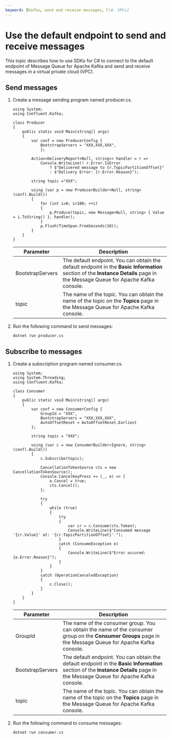 ```yaml
---
keyword: [Kafka, send and receive messages, C\#, VPCs]
---
```


# Use the default endpoint to send and receive messages

This topic describes how to use SDKs for C\# to connect to the default endpoint of Message Queue for Apache Kafka and send and receive messages in a virtual private cloud \(VPC\).

## Send messages

1.  Create a message sending program named producer.cs.

    ```
    using System;
    using Confluent.Kafka;
    
    class Producer
    {
        public static void Main(string[] args)
        {
            var conf = new ProducerConfig {
                BootstrapServers = "XXX,XXX,XXX",
                };
    
            Action<DeliveryReport<Null, string>> handler = r =>
                Console.WriteLine(! r.Error.IsError
                    ? $"Delivered message to {r.TopicPartitionOffset}"
                    : $"Delivery Error: {r.Error.Reason}");
    
            string topic ="XXX";
    
            using (var p = new ProducerBuilder<Null, string>(conf).Build())
            {
                for (int i=0; i<100; ++i)
                {
                    p.Produce(topic, new Message<Null, string> { Value = i.ToString() }, handler);
                }
                p.Flush(TimeSpan.FromSeconds(10));
            }
        }
    }
    ```

    |Parameter|Description|
    |---------|-----------|
    |BootstrapServers|The default endpoint. You can obtain the default endpoint in the **Basic Information** section of the **Instance Details** page in the Message Queue for Apache Kafka console.|
    |topic|The name of the topic. You can obtain the name of the topic on the **Topics** page in the Message Queue for Apache Kafka console.|

2.  Run the following command to send messages:

    ```
    dotnet run producer.cs
    ```


## Subscribe to messages

1.  Create a subscription program named consumer.cs.

    ```
    using System;
    using System.Threading;
    using Confluent.Kafka;
    
    class Consumer
    {
        public static void Main(string[] args)
        {
            var conf = new ConsumerConfig {
                GroupId = "XXX",
                BootstrapServers = "XXX,XXX,XXX",
                AutoOffsetReset = AutoOffsetReset.Earliest
            };
    
            string topic = "XXX";
    
            using (var c = new ConsumerBuilder<Ignore, string>(conf).Build())
            {
                c.Subscribe(topic);
    
                CancellationTokenSource cts = new CancellationTokenSource();
                Console.CancelKeyPress += (_, e) => {
                    e.Cancel = true;
                    cts.Cancel();
                };
    
                try
                {
                    while (true)
                    {
                        try
                        {
                            var cr = c.Consume(cts.Token);
                            Console.WriteLine($"Consumed message '{cr.Value}' at: '{cr.TopicPartitionOffset}'.");
                        }
                        catch (ConsumeException e)
                        {
                            Console.WriteLine($"Error occured: {e.Error.Reason}");
                        }
                    }
                }
                catch (OperationCanceledException)
                {
                    c.Close();
                }
            }
        }
    }
    ```

    |Parameter|Description|
    |---------|-----------|
    |GroupId|The name of the consumer group. You can obtain the name of the consumer group on the **Consumer Groups** page in the Message Queue for Apache Kafka console.|
    |BootstrapServers|The default endpoint. You can obtain the default endpoint in the **Basic Information** section of the **Instance Details** page in the Message Queue for Apache Kafka console.|
    |topic|The name of the topic. You can obtain the name of the topic on the **Topics** page in the Message Queue for Apache Kafka console.|

2.  Run the following command to consume messages:

    ```
    dotnet run consumer.cs
    ```


